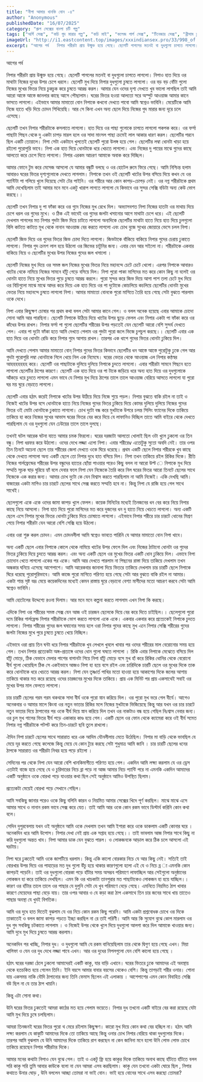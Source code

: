 ```yaml
---
title: "নীপা আমার খানকি বোন -৪"
author: "Anonymous"
publishedDate: "16/07/2025"
category: "গ্রুপ সেক্সের বাংলা চটি গল্প"
tags: ["অর্গি সেক্স", "কচি গুদ মারার গল্প", "কচি মাই", "কলেজ গার্ল সেক্স", "টিনেজার সেক্স", "থ্রীসাম চুদাচুদির গল্প", "পারিবারিক সেক্স", "ভাই বোনের চোদন কাহিনী"]
imageUrl: "http://i1.eastcontent.top/images/xxxindiansex.pro/33/998_of.jpg"
excerpt: "আগের পর্ব   নিপার শরীরটা প্রায় উন্মুক্ত হয়ে গেছে। ছেলেটি পাগলের মতনই বা দুধগুলো চাপতে লাগলো। নিপাও হাত দিয়ে ওর মাথাটা নিজের দুধের উপর চেপে ধরলে। ছেলেটি মুখ দিয়ে নিপার দুধগুলো চুষতে লাগলো। ওর বড় ব..."
---
```


আগের পর্ব


নিপার শরীরটা প্রায় উন্মুক্ত হয়ে গেছে। ছেলেটি পাগলের মতনই বা দুধগুলো চাপতে লাগলো। নিপাও হাত দিয়ে ওর মাথাটা নিজের দুধের উপর চেপে ধরলে। ছেলেটি মুখ দিয়ে নিপার দুধগুলো চুষতে লাগলো। ওর বড় বড় বোঁটা গুলো নিজের মুখের ভিতর নিয়ে চুকচুক করে চুষতে আরম্ভ করল। আমার যেন ওদের দৃশ্য দেখতে খুব ভালো লাগছিল তাই আমি আরো আস্তে আস্তে জানলার কাছে আসে পৌছালাম। ঘরের ভিতর হওয়া আলতো সরে অস্পুট আওয়াজ আমার কানে ভাসতে লাগলো। এইভাবে আমার মামাতো বোন নিপাকে কখনো দেখতে পাবো আমি স্বপ্নেও ভাবিনি। মেয়েটিকে আমি নিজে হাতে খড়ি দিয়ে চোদন শিখিয়েছি। আর সে কিনা এখন অন্য ছেলে দিয়ে নিজের গুদ মারার জন্য দূরে চলে এসেছে।


ছেলেটি তখন নিপার শরীরটাকে কসলাতে লাগলো। হাত দিয়ে ওর পাছা গুলোকে চাপতে লাগলো পকপক করে। ওর ফর্সা পাছাটা পিছন থেকে দু একটা চাপড় মারল হলে ওর সাদা মাংসল পাছা ক্রমেই লাল আকার ধারণ করল। ছেলেটির পরনে ছিল একটি তোয়ালে। নিপা সেটা একটানে খুলতেই ছেলেটি পুরো উলঙ্গ হয়ে গেল। ছেলেটির লম্বা ধোনটা খাড়া হয়ে রইলো পুরোপুরি ভাবে। নিপা এক হাত দিয়ে ধোনটাকে ধরে খেচতে লাগলো। এবং নিজের দু পায়ের মাঝে গুদের কাছে আলতো করে চেপে দিতে লাগলো। নিপার এরকম আচরণ আমাকে অবাক করে দিচ্ছিল।


আমার ফোনে টুম করে মেসেজ আসলো যে আমার বন্ধুটি বলছে ও ওর হোটেল রুমে ফিরে গেছে। আমি নিশ্চিন্ত হলাম আবারও ঘরের ভিতর দৃশ্যগুলোকে দেখতে লাগলাম। নিপাকে তখন ওই ছেলেটি খাটের উপর বসিয়ে দিয়ে কখন যে ওর প্যান্টিটা পা গলিয়ে খুলে দিয়েছে সেটা টের পাইনি। ওর শরীরে আর কোন কাপড়-চোপড় নেই। ওর নগ্ন শরীরটাকে প্রথম আমি দেখেছিলাম তাই আমার মনে মনে একটু খারাপ লাগতে লাগলো যে কিভাবে ওর সুন্দর সেক্সি বডিটা অন্য কেউ ভোগ করছে।।


ছেলেটি তখন নিপার দু পা ফাঁকা করে ওর গুদে নিজের মুখ রেখে দিল। অভ্যাসবশত নিপা নিজের হাতটা ওর মাথায় দিয়ে চেপে ধরল ওর গুদের মুখে। ও ঠিক এই ভাবেই ওর গুদের জলটা খসানোর আগে মাথাটা চেপে ধরে। এই ছেলেটি দেখলাম পাগলের মত নিপার গুদটা জিভ দিয়ে চাটতে লাগলো অন্যদিকে ছেলেটির মাথাটা হাতে নিয়ে হাত দিয়ে চুলগুলো বিলি কাটতে কাটতে মুখ থেকে নানান আওয়াজ বের করতে লাগলো এবং চোখ বুজে সুখের জোয়ারে ভেসে চলল নিপা।


ছেলেটি জিভ দিয়ে ওর গুদের ভিতর জিভ চোদা দিতে লাগলো। জিভটাকে বাঁকিয়ে বাকিয়ে নিপার গুদের চেরায় ঢুকাতে লাগলো। নিপার গুদ ক্রমশ লাল হয়ে উঠলো ওর জিভের চাটুনির জন্য। এবার যেন আর সইলো না। শরীরটাকে একবার বাকিয়ে নিয়ে ও ছেলেটির মুখের উপর নিজের গুদের জল খসালো ।


ছেলেটি নিজের মুখ দিয়ে ওর সমস্ত জল নিজের মুখের ভিতর নিয়ে মহানন্দে চেটে চেটে খেলো। এরপর নিপাকে আবারও খাটের থেকে নামিয়ে নিজের সামনে হাঁটু গেড়ে বসিয়ে দিল। নিপা পুরো পাকা মাগিদের মত করে কোন কিছু না বলেই ওর ধোনটা হাতে নিয়ে মুখের ভিতর পুড়ে চুষতে আরম্ভ করলে। পুরো সুন্দর করে জিভ দিয়ে আগা পাশ তলা চেটে মুখ দিয়ে ওর বিচিগুলো মাঝে মাঝে আদর করে দিয়ে এক হাত দিয়ে ওর পা দুটোকে কোচলিয়ে কচলিয়ে ছেলেটির ধোনটা মুখের ভেতর নিয়ে মহানন্দে চুষতে লাগলো নিপা। আমার মামাতো বোনকে পুরো মাগিতে তৈরি হয়ে গেছে সেটা বুঝতে পারলাম ওকে দেখে।


নিপা এবার কিছুক্ষণ চোষার পর প্রথম কথা বলল সেটা আমার কানে গেল। ও বলল অনেক হয়েছে এবার আমাকে চোদো সোনা আমি আর পারছিনা। ছেলেটি নিপাকে উঠিয়ে দিয়ে খাটের উপর ছুড়ে ফেলল এবং নিপার একটা পা ফাঁকা করে ওর কাঁধের উপর রাখল। নিপার ফর্সা পা গুলো ছেলেটির শরীরের উপর পড়তেই যেন ছেলেটি আরো বেশি সুন্দর্য দেখতে পেল। এবার পা দুটো ফাঁকা হতে আমি দেখতে পেলাম ওর গুদটা পুরো জলে ভিজে চুপচুপ করছে।। ছেলেটি এবার এক হাত দিয়ে ওর ধোনটা রেডি করে নিপার গুদে আগায় রাখল। তারপর এক ধাপে গুদের ভিতর ধোনটা ঢুকিয়ে দিল।


আমি দেখতে পেলাম আমার মামাতো বোন্ নিপার গুদের ভিতর কিভাবে ছেলেটির ধন আস্তে আস্তে পুরোটুকু ঢুকে গেল আর গুদটা পুরোপুরি লম্বা ধোনটাকে গিলে খেয়ে নিল এক নিমেষে। ঘরের ভেতর থেকে আওয়াজ এল নিপার কণ্ঠস্বর আহহহহহহহ করে। ছেলেটি ওর পাছাটাকে দুলিয়ে দুলিয়ে নিপাকে চুদতে লাগলো। এবার শরীরটা সামনে পিছনে হতে লাগলো ছেলেটির ঠাপের কারণে। ছেলেটি এক হাত দিয়ে ওর পা টাকে জড়িয়ে ধরে অন্য হাত দিয়ে ওর দুধগুলোকে আঁকড়ে ধরে চুদতে লাগলো এমন ভাবে যে নিপার মুখ দিয়ে ঠাপের তালে তালে আওয়াজ বেরিয়ে আসতে লাগলো যা পুরো ঘর ময় ঘুরে বেড়াতে লাগলো।


ছেলেটি এবার হঠাৎ করেই নিপাকে খাটের উপর উঠিয়ে দিয়ে নিজে শুয়ে পড়ল। নিপার বুঝতে বাকি রইল না তাই ও নিজেই খাটের উপর বসে ধোনটাকে হাতে নিয়ে নিজের গুদের ভিতর ঢুকিয়ে দিয়ে কোমর দুলিয়ে দুলিয়ে নিজের গুদের ভিতর ওই মোটা ধোনটাকে ঢুকাতে লাগলো। চোখ দুটো বন্ধ করে মুখটাকে উপরে চলন্ত সিলিং ফ্যানের দিকে তাকিয়ে তাকিয়ে হা করে নিজের সুখের আভাস ঘরের ভিতর বের করে দিয়ে যে লাফানিও দিচ্ছিল তাতে আমি বাইরে থেকে দেখতে পারছিলাম যে ওর দুধগুলো যেন ঢেউয়ের তালে তালে দুলছে।


তখনই ঘটল আরেক ঘটনা যাতে আমার চমক ফিরলো। ঘরের দরজাটা আলতো খোলাই ছিল ওটা খুলে ঢুকলো ওর তিন বন্ধু। নিপা ধরফর করে উঠলো। ওদের দেখে লজ্জা এলো নিপা। এবার শরীরেv এতোটুকু সুতো অবদি নেই। তার ওপর তিন তিনটে অচেনা ছেলে তার শরীরের জেলা দেখতে ওকে ঘিরে ধরেছে। প্রথম একটি ছেলে নিপার শরীরকে খুব কাছে থেকে দেখতে লাগলো অন্য একটি ছেলে তো নিপার দুধে হাত বসিয়ে দিল। নিপা তখন তাকিয়ে রইল রিকির দিকে। রীতি নিজের গার্লফ্রেন্ডের শরীরের উপর বন্ধুদের হাতের ছোঁয়া পাওয়ার পরেও কিছু বলল না আরো উল্ট ে নিপাকে মুখ দিয়ে সম্মতি সূচক ঘাড় ঘুরিয়ে হ্যাঁ বলে দেবার ফলে নিপা যেন নিজেকে তৈরি করে নিল ঘরের ভিতর আরো তিনটে ছেলের সাথে নিজেকে এক করার জন্য। আমার চোখ দুটো কে যেন বিশ্বাস করতে পারছিলাম না আমি নিজেই। একি দেখছি আমি। বাজারের একটা মাগিও চার চারটে ছেলের সাথে সেক্স করতে সম্মতি হবে না। কিন্তু নিপা যে রাজি হয়ে গেল সাথে সাথেই।


ছেলেগুলো একে একে ওদের জামা কাপড় খুলে ফেলল। কয়েক মিনিটের মধ্যেই তিনজনের ধন বের করে নিয়ে নিপার কাছে নিয়ে আসলো। নিপা হাত দিয়ে পুরো মাগিদের মত করে দুজনের ধন দু হাতে নিয়ে খেচতে লাগলো। অন্য একটি ছেলে এসে নিপার মুখের ভিতর ধোনটা ঢুকিয়ে দিয়ে চোষাতে লাগলো। এইভাবে নিপার শরীরে চার চারটে ধোনের মিশ্রণ পেয়ে নিপার শরীরটা যেন আরো বেশি সেক্সি হয়ে উঠলো।


এবার ওরা শুরু করল চোদন। এমন চোদনলীলা আমি স্বপ্নেও ভাবতে পারিনি যে আমার মামাতো বোন নিপা খাবে।

অন্য একটি ছেলে এবার নিপাকে কোলে থেকে নামিয়ে খাটের উপর ফেলে দিল এবং নিজের ঠাটানো ধোনটা ওর গুদের ভিতর ঢুকিয়ে দিয়ে চুদতে আরম্ভ করল। এবং অন্য একটি ছেলে ওর মুখের ভিতর একটি ধোন ঢুকিয়ে দিল। এভাবে নিপা চোদোন খেতে লাগলো একের পর একে। আমি আর দেখতে পারলাম না পিছনের রাস্তা দিয়ে তাকিয়ে দেখলাম তখন অন্ধকার ঘনিয়ে এসেছে আশেপাশে। আমি আরেকবার জানালা দিয়ে ভিতরে তাকিয়ে দেখলাম চার চারটি ছেলে নিপাকে ঘিরে ধরেছে পুরোপুরিভাবে। আমি কাজে পুরো মাগিতে পরিণত হয়ে গেছে সেটা আর বুঝতে বাকি রইল না আমার। একটা শান্ত সৃষ্ট ভদ্র মেয়ে কয়েকদিনের মধ্যেই কেমন রাস্তায় ঘুরে বেড়ানো বেশ্যা মাগীদের মতো আচরণ করবে সেটা আমি স্বপ্নেও ভাবিনি।


আমি হোটেলের উদ্দেশ্যে রওনা দিলাম। আর মনে মনে কল্পনা করতে লাগলাম এখন নিপা কি করছে।

এদিকে নিপা ওর শরীরের সমস্ত সেক্স যেন আজ ওই চারজন ছেলেকে দিয়ে বের করে দিতে চাইছিল।। ছেলেগুলো পুরো দমে রিকির গার্লফ্রেন্ড নিপার শরীরটাকে ভোগ করতে লাগলো একে একে। একবার একবার করে প্রত্যেকেই নিপাকে চুদতে লাগলো। নিপার শরীরের গুদের জল ঘষানোর সময় হলে ওরা নিপার গুদের কাছে মুখ এনে নিপার সেক্সি শরীরের গুদের জলটা নিজের মুখে পুরে চুষতে চুষতে খেয়ে নিচ্ছিল।


এইভাবে ওরা প্রায় তিন ঘন্টা ধরে নিপার শরীরটাকে খুব লেখলে খুবলে খাবার পর ওদের শরীরের মাল বেরোনোর সময় হয়ে গেল। তখন নিপার প্রত্যেকটা অঙ্গ-প্রত্যঙ্গে ওদের ধোন গুলো ঘষতে লাগলো । রিকি এবার নিপাকে মেঝেতে বসিয়ে দিল হাঁটু মোড়ে, ঠিক যেভাবে মেলার পাশের বাগানটা গিয়ে নিপা হাঁটু মোড়ে বসে মুখ হাঁ করে রিকির ধোনির থেকে বেরোনো বীর্য গুলো খেয়েছিল ঠিক সে একইভাবে আজও নিপা হা হয়ে বসে রইল এবং চারিদিকে চারটি ছেলে ওর মুখের দিকে তাক করে ধোনটাকে ধরে খেচতে আরম্ভ করল। নিপা যেন তৃষ্ণার্ত পাখির মতো হাওয়া হয়ে আকাশের দিকে জলের আশায় তাকিয়ে থাকার মত করে রয়েছে ওদের চারজনের মুখের দিকে তাকিয়ে। প্রায় এক মিনিট পর প্রায় একসাথেই সবাই ওর মুখের উপর মাল ফেলতে লাগলো।


চার চারটি ছেলের গরম গরম থকথকে সাদা বীর্য ওকে পুরো স্নান করিয়ে দিল। ওর পুরো মুখ ভরে গেল বীর্যে। আগেও অনেকবার ও আমার মালে কিংবা ওর নতুন ভাতার রিকির মলে নিজের মুখটাকে ভিজিয়েছে কিন্তু আর যখন ওর চার চারটে নতুন ভাতার দিয়ে ঠাপানোর পর ওকে বীর্য দিয়ে স্নান করিয়ে দিল তখন ওর নাকটাও বন্ধ হয়ে গেছিল নিঃশ্বাস নেবার জন্য। ওর চুল মুখ গালের ভিতর বীর্য পড়ে একাকার কাণ্ড হয়ে গেল। একটি ছেলে ওর ফোন থেকে ক্যামেরা করে ওই বীর্য সমেত নিপার নগ্ন শরীরটাকে পটপট করে তিন-চারটে ছবি তুলে রাখলো।


ঐদিন নিপা চারটে ছেলের সাথে সারারাত ধরে এক আদিম যৌনলীলায় মেতে উঠেছিল। নিপার মা বাড়ি থেকে ভাবছিল যে মেয়ে দূর করতে গেছে কলেজে কিন্তু মেয়ে যে কোন ট্যুর করছে সেটা শুধুমাত্র আমি জানি । চার চারটি ছেলের ধনের ঠাপকে সারারাত ওর শরীরটা নিথর হয়ে পড়ে রইলো ।


সেদিনের পর থেকে নিপা যেন আরো বেশি খানকিমাগীতে পরিণত হয়ে গেল। একদিন আমি লক্ষ্য করলাম যে ওর ড্রেস এতটাই বাজে হয়ে গেছে যে ও চুরিদারের নিচে ব্রা পড়ে না আজ আমার নিচে প্যান্টি পরে না এমনকি একদিন আমাদের একটি অনুষ্ঠানে ওকে বোরখা পড়ে যাওয়ার কথা ছিল সেই অনুষ্ঠানে আমিও উপস্থিত ছিলাম।

প্রত্যেকটা মেয়েই বোরখা পড়ে সেখানে গেছিল।


আমি সবকিছু জানার পরেও ওকে কিছু বলিনি কারন ও নিয়মিত আমার সেক্সের খিদে পূর্ণ করছিল। মাঝে মাঝে এসে আমার সাথে ও নানান রকম ভাবে সেক্স করে যেত। তাই আমি আর ওকে কোন রকম ভাবে ডিস্টার্ব করিনি কোন কথা বলে।


সেদিন দুপুরবেলায় যখন ওই অনুষ্ঠানে আমি ওকে দেখলাম তখন আমি ইশারা করে ওকে ডাকলাম একটি কোনার ঘরে । অনেকদিন ধরে আমি উপোস। নিপার দেখা নেই প্রায় এক সপ্তাহ হয়ে গেছে।। তাই ভাবলাম আজ নিপার সাথে কিছু না করি দুধগুলো অন্তত খাব। নিপা আমার ডাক যেন বুঝতে পারল। ও লোকজনকে আড়াল করে ঠিক চলে আসলো এই ঘরটায়।


নিপা ঘরে ঢুকতেই আমি ওকে জাপটিয়ে ধরলাম। কিন্তু একি কালো বোরকার নিচে যে আর কিছু নেই। সত্যিই তাই বোরখার উপর দিয়ে ওর পাহাড়ের মত দুধ গুলো উঁচু হয়ে থাকার কারণগুলো হলো এই যে ও নিচে ব্র া এমনকি কোন কাপড়ই পড়েনি। তাই ওর দুধগুলো বোরকা পড়ে হাঁটার সময় অসম্ভব পরিমাণে লাফাচ্ছিল আর সেইগুলো অনুষ্ঠানের লোকজন হা করে তাকিয়ে দেখছিল। এমন কি ওর খাচকাটা তানপুরার মত পাছাটাকেও লোকজন হা হয়ে যাচ্ছিল।। কারণ ওর হাঁটার তালে তালে ওর পাছার যে দুলুনি সেটা যে খুব পরিমাণে বেড়ে গেছে। এমনিতে নিয়মিত ঠাপ খাবার কারণে মেয়েদের পাছা বেড়ে যায়। তার ওপর আবার ও যে কড়া করা ঠাপ একসাথে তিন চার জনের সাথে খায় তাতেও পাছার অবস্থা যে খুবই বিগতিক।


আমি ওর দুধে হাত দিতেই বুঝলাম যে ওর নিচে কোন রকম কিছু পরেনি। আমি একটা প্রশ্নবোধক চোখে ওর দিকে তাকাতেই ও বলল জামা কাপড় পড়তে ইচ্ছা করছিল না রে তাই পরিণী। আমি আর কি সুযোগ বুঝে কোপ মারলাম ওর দুধ গুদ সবকিছু চটকাতে লাগলাম । ও নিজেই উপর থেকে খুলে দিয়ে দুধগুলো আলগা করে দিল আমাকে খাওয়ার জন্য। আমি দুধে মুখ দিয়ে চুষতে আরম্ভ করলাম।

অনেকদিন পর খাচ্ছি, নিপার দুধ। ও দুধগুলো আমি যে রকম বানিয়েছিলাম তার থেকে দ্বিগুণ হয়ে গেছে এখন। মিয়া খালিফা ও যেন ওর দুধ দেখে লজ্জা পাবে এখন। আর ওর দুধের নিপলগুলো যেন বেশি কালো হয়ে গেছে ।


হঠাৎ ঘরের দরজা ঠেলে ঢুকলো আমাদেরই একটি কাকু, যার বাড়ি এখানে। ঘরের ভিতরে ঢুকে আমাদের এই অবস্থায় থেকে হতচকিত হয়ে গেলেন তিনি। ইনি বয়সে আমার বাবার বয়সের থেকেও বেশি। কিন্তু তাগড়াই শরীর ওনার। শোনা যায় একসময় নাকি বৌদি ঠাপানোর জন্য তিনি ফেমাস ছিলেন এই এলাকায় । আশেপাশের এমন কোন বিবাহিত সেক্সি বউ ছিল না যে তার ঠাপ খায়নি।

কিন্তু এটা সোনা কথা।


উনি ঘরের ভিতর ঢুকতেই আমরা কাঠের মত হয়ে গেলাম ভয়েতে। নিপার দুধ তখনো একটি বাইরে বের করা রয়েছে যেটা আমি মুখ দিয়ে চুষে চলছিলাম।


আমরা তিনজনই ঘরের ভিতর পুরো থ মেরে রইলাম কিছুক্ষণ। কারো মুখ দিয়ে কোন কথা বের হচ্ছিল না। হঠাৎ আমি লক্ষ্য করলাম যে কাকুটি আমাদের দিকে তো তাকিয়ে আছে কিন্তু ওনার চোখ নিপার বেরিয়ে থাকা দুধগুলোর দিকে। তারপর আমি বুঝলাম যে উনি আমাদের দিকে তাকিয়ে রাগ করছেন না কেন জানিনা মনে হলো উনি লোভ লোভ চোখে তাকিয়ে রয়েছেন নিপার শরীরটার দিকে।


আমার মনের কথাটা নিপাও যেন বুঝে গেল। তাই ও একটু ফ্রি হয়ে কাকুর দিকে তাকিয়ে অনাথ কাছে হাঁটতে হাঁটতে বলল সরি কাকু সরি তুমি আবার কাউকে বলো না যেন আমরা এসব করছিলাম। কাকু যেন তখনো একটা ঘোরে ছিল , নিপার কথাতে উনার ঘোড় , উনি বললেন আচ্ছা তোমরা না ভাই বোন। ভাই হয়ে বোনের সাথে এসব করছো তোমরা?
